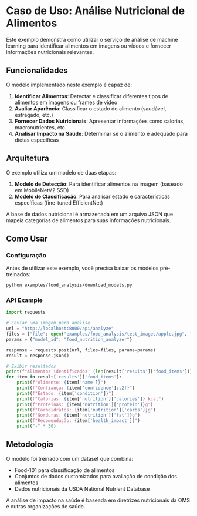 # Caso de Uso: Análise Nutricional de Alimentos

Este exemplo demonstra como utilizar o serviço de análise de machine learning para identificar alimentos em imagens ou vídeos e fornecer informações nutricionais relevantes.

## Funcionalidades

O modelo implementado neste exemplo é capaz de:

1. **Identificar Alimentos**: Detectar e classificar diferentes tipos de alimentos em imagens ou frames de vídeo
2. **Avaliar Aparência**: Classificar o estado do alimento (saudável, estragado, etc.)
3. **Fornecer Dados Nutricionais**: Apresentar informações como calorias, macronutrientes, etc.
4. **Analisar Impacto na Saúde**: Determinar se o alimento é adequado para dietas específicas

## Arquitetura

O exemplo utiliza um modelo de duas etapas:
1. **Modelo de Detecção**: Para identificar alimentos na imagem (baseado em MobileNetV2 SSD)
2. **Modelo de Classificação**: Para analisar estado e características específicas (fine-tuned EfficientNet)

A base de dados nutricional é armazenada em um arquivo JSON que mapeia categorias de alimentos para suas informações nutricionais.

## Como Usar

### Configuração

Antes de utilizar este exemplo, você precisa baixar os modelos pré-treinados:

```bash
python examples/food_analysis/download_models.py
```

### API Example

```python
import requests

# Enviar uma imagem para análise
url = "http://localhost:8000/api/analyze"
files = {"file": open("examples/food_analysis/test_images/apple.jpg", "rb")}
params = {"model_id": "food_nutrition_analyzer"}

response = requests.post(url, files=files, params=params)
result = response.json()

# Exibir resultados
print(f"Alimentos identificados: {len(result['results']['food_items'])}")
for item in result['results']['food_items']:
    print(f"Alimento: {item['name']}")
    print(f"Confiança: {item['confidence']:.2f}")
    print(f"Estado: {item['condition']}")
    print(f"Calorias: {item['nutrition']['calories']} kcal")
    print(f"Proteínas: {item['nutrition']['protein']}g")
    print(f"Carboidratos: {item['nutrition']['carbs']}g")
    print(f"Gorduras: {item['nutrition']['fat']}g")
    print(f"Recomendação: {item['health_impact']}")
    print("-" * 30)
```

## Metodologia

O modelo foi treinado com um dataset que combina:
- Food-101 para classificação de alimentos
- Conjuntos de dados customizados para avaliação de condição dos alimentos
- Dados nutricionais da USDA National Nutrient Database

A análise de impacto na saúde é baseada em diretrizes nutricionais da OMS e outras organizações de saúde.
